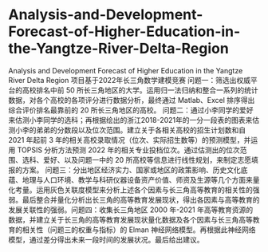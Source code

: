 # Analysis-and-Development-Forecast-of-Higher-Education-in-the-Yangtze-River-Delta-Region
Analysis and Development Forecast of Higher Education in the Yangtze River Delta Region
项目基于2022年长三角数学建模竞赛
问题一：筛选出权威平台的高校排名中前 50 所长三角地区的大学。运用归一法归纳和整合一系列的统计数据，对各个高校的各项评分进行数据分析，最终通过 Matlab、Excel 排序得出综合评价排名最靠前的 20 所长三角地区的高校。
问题二：通过小李同学的爱好来估测小李同学的选科；再根据绘出的浙江2018-2021年的一分一段表的图表来估测小李的弟弟的分数段以及位次范围。建立关于各相关高校的招生计划数和自 2021 年起前 3 年的相关高校录取情况（位次、实际招生数等）的预测模型，并运用 TOPSIS 分析方法预测 2022 年的相关专业投档位次。通过估测出的位次范围、选科、爱好、以及问题一中的 20 所高校等信息进行线性规划，来制定志愿填报的方案。
问题三：分出地区经济实力、国家或地区的政策影响、历史文化底蕴、地理与人口环境、教学与科研仪器设备资产价值、师资及生源等几个方面来量化考量。运用灰色关联度模型来分析上述各个因素与长三角高等教育的相关性的强弱。最后整合并量化分析出长三角的高等教育发展现状，得出各因素与高等教育的发展关联性的强弱。问题四：收集长三角地区 2000 年-2021 年高等教育资源的数据，并建立关于长三角的高等教育发展现状量化数据及各个因素与长三角高等教育的相关性（问题三的权重与指标）的 Elman 神经网络模型。再根据此神经网络模型，通过差分得出未来一段时间的发展状况。最后给出建议。
